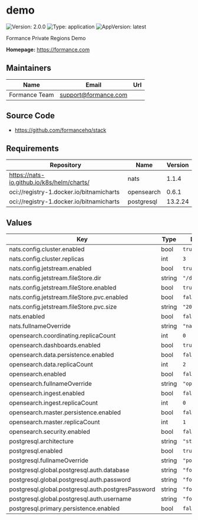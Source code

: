 # demo

![Version: 2.0.0](https://img.shields.io/badge/Version-2.0.0-informational?style=flat-square) ![Type: application](https://img.shields.io/badge/Type-application-informational?style=flat-square) ![AppVersion: latest](https://img.shields.io/badge/AppVersion-latest-informational?style=flat-square)

Formance Private Regions Demo

**Homepage:** <https://formance.com>

## Maintainers

| Name | Email | Url |
| ---- | ------ | --- |
| Formance Team | <support@formance.com> |  |

## Source Code

* <https://github.com/formancehq/stack>

## Requirements

| Repository | Name | Version |
|------------|------|---------|
| https://nats-io.github.io/k8s/helm/charts/ | nats | 1.1.4 |
| oci://registry-1.docker.io/bitnamicharts | opensearch | 0.6.1 |
| oci://registry-1.docker.io/bitnamicharts | postgresql | 13.2.24 |

## Values

| Key | Type | Default | Description |
|-----|------|---------|-------------|
| nats.config.cluster.enabled | bool | `true` |  |
| nats.config.cluster.replicas | int | `3` |  |
| nats.config.jetstream.enabled | bool | `true` |  |
| nats.config.jetstream.fileStore.dir | string | `"/data"` |  |
| nats.config.jetstream.fileStore.enabled | bool | `true` |  |
| nats.config.jetstream.fileStore.pvc.enabled | bool | `false` |  |
| nats.config.jetstream.fileStore.pvc.size | string | `"20Gi"` |  |
| nats.enabled | bool | `false` |  |
| nats.fullnameOverride | string | `"nats"` |  |
| opensearch.coordinating.replicaCount | int | `0` |  |
| opensearch.dashboards.enabled | bool | `true` |  |
| opensearch.data.persistence.enabled | bool | `false` |  |
| opensearch.data.replicaCount | int | `2` |  |
| opensearch.enabled | bool | `false` |  |
| opensearch.fullnameOverride | string | `"opensearch"` |  |
| opensearch.ingest.enabled | bool | `false` |  |
| opensearch.ingest.replicaCount | int | `0` |  |
| opensearch.master.persistence.enabled | bool | `false` |  |
| opensearch.master.replicaCount | int | `1` |  |
| opensearch.security.enabled | bool | `false` |  |
| postgresql.architecture | string | `"standalone"` |  |
| postgresql.enabled | bool | `true` |  |
| postgresql.fullnameOverride | string | `"postgresql"` |  |
| postgresql.global.postgresql.auth.database | string | `"formance"` |  |
| postgresql.global.postgresql.auth.password | string | `"formance"` |  |
| postgresql.global.postgresql.auth.postgresPassword | string | `"formance"` |  |
| postgresql.global.postgresql.auth.username | string | `"formance"` |  |
| postgresql.primary.persistence.enabled | bool | `false` |  |

